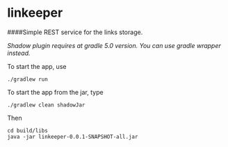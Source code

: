 # linkeeper
####Simple REST service for the links storage.

_Shadow plugin requires at gradle 5.0 version. You can use gradle wrapper instead._

To start the app, use
```
./gradlew run
```

To start the app from the jar, type
```
./gradlew clean shadowJar
```

Then
```
cd build/libs
java -jar linkeeper-0.0.1-SNAPSHOT-all.jar
```
